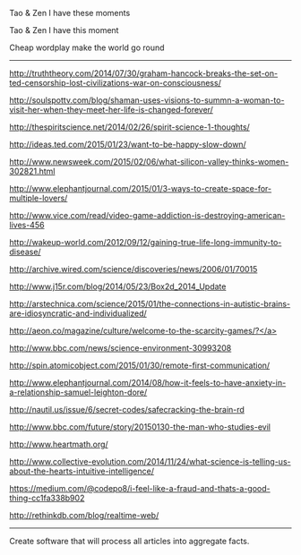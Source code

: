 Tao & Zen I have these moments

Tao & Zen I have this moment

Cheap wordplay make the world go round

---

<a href="http://truththeory.com/2014/07/30/graham-hancock-breaks-the-set-on-ted-censorship-lost-civilizations-war-on-consciousness/" target="_blank">http://truththeory.com/2014/07/30/graham-hancock-breaks-the-set-on-ted-censorship-lost-civilizations-war-on-consciousness/</a>

<a href="http://soulspottv.com/blog/shaman-uses-visions-to-summn-a-woman-to-visit-her-when-they-meet-her-life-is-changed-forever/" target="_blank">http://soulspottv.com/blog/shaman-uses-visions-to-summn-a-woman-to-visit-her-when-they-meet-her-life-is-changed-forever/</a>

<a href="http://thespiritscience.net/2014/02/26/spirit-science-1-thoughts/" target="_blank">http://thespiritscience.net/2014/02/26/spirit-science-1-thoughts/</a>

<a href="http://ideas.ted.com/2015/01/23/want-to-be-happy-slow-down/" target="_blank">http://ideas.ted.com/2015/01/23/want-to-be-happy-slow-down/</a>

<a href="http://www.newsweek.com/2015/02/06/what-silicon-valley-thinks-women-302821.html" target="_blank">http://www.newsweek.com/2015/02/06/what-silicon-valley-thinks-women-302821.html</a>

<a href="http://www.elephantjournal.com/2015/01/3-ways-to-create-space-for-multiple-lovers/" target="_blank">http://www.elephantjournal.com/2015/01/3-ways-to-create-space-for-multiple-lovers/</a>

<a href="http://www.vice.com/read/video-game-addiction-is-destroying-american-lives-456" target="_blank">http://www.vice.com/read/video-game-addiction-is-destroying-american-lives-456</a>

<a href="http://wakeup-world.com/2012/09/12/gaining-true-life-long-immunity-to-disease/" target="_blank">http://wakeup-world.com/2012/09/12/gaining-true-life-long-immunity-to-disease/</a>

<a href="http://archive.wired.com/science/discoveries/news/2006/01/70015" target="_blank">http://archive.wired.com/science/discoveries/news/2006/01/70015</a>

<a href="http://www.j15r.com/blog/2014/05/23/Box2d_2014_Update" target="_blank">http://www.j15r.com/blog/2014/05/23/Box2d_2014_Update</a>

<a href="http://arstechnica.com/science/2015/01/the-connections-in-autistic-brains-are-idiosyncratic-and-individualized/" target="_blank">http://arstechnica.com/science/2015/01/the-connections-in-autistic-brains-are-idiosyncratic-and-individualized/</a>

<a href="http://aeon.co/magazine/culture/welcome-to-the-scarcity-games/?" target="_blank">http://aeon.co/magazine/culture/welcome-to-the-scarcity-games/?</a>

<a href="http://www.bbc.com/news/science-environment-30993208" target="_blank">http://www.bbc.com/news/science-environment-30993208</a>

<a href="http://spin.atomicobject.com/2015/01/30/remote-first-communication/" target="_blank">http://spin.atomicobject.com/2015/01/30/remote-first-communication/</a>

<a href="http://www.elephantjournal.com/2014/08/how-it-feels-to-have-anxiety-in-a-relationship-samuel-leighton-dore/" target="_blank">http://www.elephantjournal.com/2014/08/how-it-feels-to-have-anxiety-in-a-relationship-samuel-leighton-dore/</a>

<a href="http://nautil.us/issue/6/secret-codes/safecracking-the-brain-rd" target="_blank">http://nautil.us/issue/6/secret-codes/safecracking-the-brain-rd</a>

<a href="http://www.bbc.com/future/story/20150130-the-man-who-studies-evil" target="_blank">http://www.bbc.com/future/story/20150130-the-man-who-studies-evil</a>

<a href="http://www.heartmath.org/" target="_blank">http://www.heartmath.org/</a>

<a href="http://www.collective-evolution.com/2014/11/24/what-science-is-telling-us-about-the-hearts-intuitive-intelligence/" target="_blank">http://www.collective-evolution.com/2014/11/24/what-science-is-telling-us-about-the-hearts-intuitive-intelligence/</a>

<a href="https://medium.com/@codepo8/i-feel-like-a-fraud-and-thats-a-good-thing-cc1fa338b902" target="_blank">https://medium.com/@codepo8/i-feel-like-a-fraud-and-thats-a-good-thing-cc1fa338b902</a>

<a href="http://rethinkdb.com/blog/realtime-web/" target="_blank">http://rethinkdb.com/blog/realtime-web/</a>

---

Create software that will process all articles into aggregate facts.
